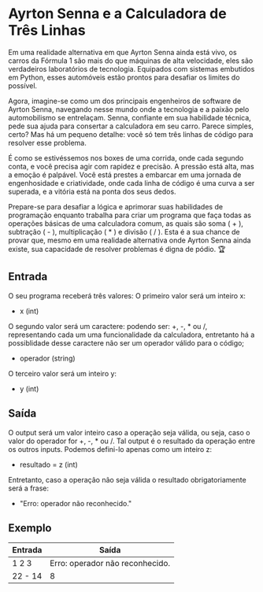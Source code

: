 # Ayrton Senna e a Calculadora de Três Linhas

Em uma realidade alternativa em que Ayrton Senna ainda está vivo, os carros da Fórmula 1 são mais do que máquinas de alta velocidade, eles são verdadeiros laboratórios de tecnologia. Equipados com sistemas embutidos em Python, esses automóveis estão prontos para desafiar os limites do possível.

Agora, imagine-se como um dos principais engenheiros de software de Ayrton Senna, navegando nesse mundo onde a tecnologia e a paixão pelo automobilismo se entrelaçam. Senna, confiante em sua habilidade técnica, pede sua ajuda para consertar a calculadora em seu carro. Parece simples, certo? Mas há um pequeno detalhe: você só tem três linhas de código para resolver esse problema.

É como se estivéssemos nos boxes de uma corrida, onde cada segundo conta, e você precisa agir com rapidez e precisão. A pressão está alta, mas a emoção é palpável. Você está prestes a embarcar em uma jornada de engenhosidade e criatividade, onde cada linha de código é uma curva a ser superada, e a vitória está na ponta dos seus dedos.

Prepare-se para desafiar a lógica e aprimorar suas habilidades de programação enquanto trabalha para criar um programa que faça todas as operações básicas de uma calculadora comum, as quais são soma ( + ), subtração ( - ), multiplicação ( \* ) e divisão ( / ). Esta é a sua chance de provar que, mesmo em uma realidade alternativa onde Ayrton Senna ainda existe, sua capacidade de resolver problemas é digna de pódio. 🏆

## Entrada

O seu programa receberá três valores:
O primeiro valor será um inteiro x:

- x (int)

O segundo valor será um caractere: podendo ser: +, -, \* ou /, representando cada um uma funcionalidade da calculadora, entretanto há a possiblidade desse caractere não ser um operador válido para o código;

- operador (string)

O terceiro valor será um inteiro y:

- y (int)

## Saída

O output será um valor inteiro caso a operação seja válida, ou seja, caso o valor do operador for +, -, \* ou /. Tal output é o resultado da operação entre os outros inputs. Podemos defini-lo apenas como um inteiro z:

- resultado = z (int)

Entretanto, caso a operação não seja válida o resultado obrigatoriamente será a frase:

- "Erro: operador não reconhecido."

## Exemplo

| Entrada | Saída                           |
| ------- | ------------------------------- |
| 1 2 3   | Erro: operador não reconhecido. |
| 22 - 14 | 8                               |
